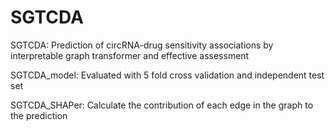 # SGTCDA
SGTCDA: Prediction of circRNA-drug sensitivity associations by interpretable graph transformer and effective assessment

SGTCDA_model: Evaluated with 5 fold cross validation and independent test set

SGTCDA_SHAPer: Calculate the contribution of each edge in the graph to the prediction
